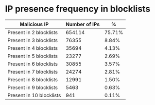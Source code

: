 # IP presence frequency in blocklists
| Malicious IP | Number of IPs | % |
|----|----|----|
| Present in 2 blocklists | 654114 | 75.71% |
| Present in 3 blocklists | 76355 | 8.84% |
| Present in 4 blocklists | 35694 | 4.13% |
| Present in 5 blocklists | 23277 | 2.69% |
| Present in 6 blocklists | 30855 | 3.57% |
| Present in 7 blocklists | 24274 | 2.81% |
| Present in 8 blocklists | 12991 | 1.50% |
| Present in 9 blocklists | 5463 | 0.63% |
| Present in 10 blocklists | 941 | 0.11% |
